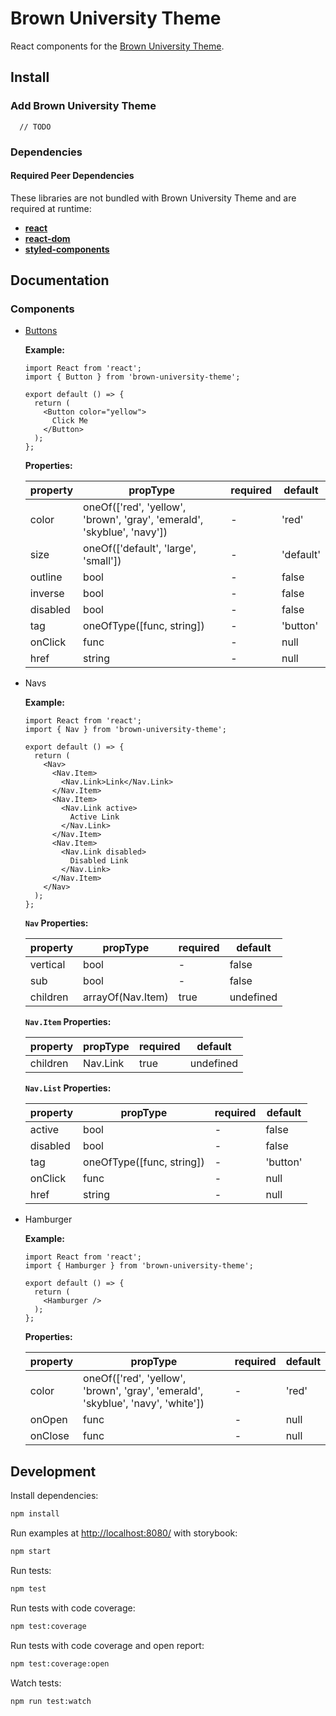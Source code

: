 # Brown University Theme

React components for the [Brown University Theme](https://www.brown.edu/university-communications/digital/university-theme).

## Install

### Add Brown University Theme

```
  // TODO
```

### Dependencies

#### Required Peer Dependencies

These libraries are not bundled with Brown University Theme and are required at runtime:

- [**react**](https://www.npmjs.com/package/react)
- [**react-dom**](https://www.npmjs.com/package/react-dom)
- [**styled-components**](https://www.npmjs.com/package/styled-components)

## Documentation

### Components

- [Buttons](https://www.brown.edu/university-communications/digital/university-theme/formatting/buttons)

  **Example:**

  ```
  import React from 'react';
  import { Button } from 'brown-university-theme';

  export default () => {
    return (
      <Button color="yellow">
        Click Me
      </Button>
    );
  };

  ```

  **Properties:**

  | property | propType                                                                | required | default   |
  | -------- | ----------------------------------------------------------------------- | -------- | --------- |
  | color    | oneOf(['red', 'yellow', 'brown', 'gray', 'emerald', 'skyblue', 'navy']) | -        | 'red'     |
  | size     | oneOf(['default', 'large', 'small'])                                    | -        | 'default' |
  | outline  | bool                                                                    | -        | false     |
  | inverse  | bool                                                                    | -        | false     |
  | disabled | bool                                                                    | -        | false     |
  | tag      | oneOfType([func, string])                                               | -        | 'button'  |
  | onClick  | func                                                                    | -        | null      |
  | href     | string                                                                  | -        | null      |

- Navs

  **Example:**

  ```
  import React from 'react';
  import { Nav } from 'brown-university-theme';

  export default () => {
    return (
      <Nav>
        <Nav.Item>
          <Nav.Link>Link</Nav.Link>
        </Nav.Item>
        <Nav.Item>
          <Nav.Link active>
            Active Link
          </Nav.Link>
        </Nav.Item>
        <Nav.Item>
          <Nav.Link disabled>
            Disabled Link
          </Nav.Link>
        </Nav.Item>
      </Nav>
    );
  };

  ```

  **`Nav` Properties:**

  | property | propType          | required | default   |
  | -------- | ----------------- | -------- | --------- |
  | vertical | bool              | -        | false     |
  | sub      | bool              | -        | false     |
  | children | arrayOf(Nav.Item) | true     | undefined |

  **`Nav.Item` Properties:**

  | property | propType | required | default   |
  | -------- | -------- | -------- | --------- |
  | children | Nav.Link | true     | undefined |

  **`Nav.List` Properties:**

  | property | propType                  | required | default  |
  | -------- | ------------------------- | -------- | -------- |
  | active   | bool                      | -        | false    |
  | disabled | bool                      | -        | false    |
  | tag      | oneOfType([func, string]) | -        | 'button' |
  | onClick  | func                      | -        | null     |
  | href     | string                    | -        | null     |

- Hamburger

  **Example:**

  ```
  import React from 'react';
  import { Hamburger } from 'brown-university-theme';

  export default () => {
    return (
      <Hamburger />
    );
  };

  ```

  **Properties:**

  | property | propType                                                                         | required | default |
  | -------- | -------------------------------------------------------------------------------- | -------- | ------- |
  | color    | oneOf(['red', 'yellow', 'brown', 'gray', 'emerald', 'skyblue', 'navy', 'white']) | -        | 'red'   |
  | onOpen   | func                                                                             | -        | null    |
  | onClose  | func                                                                             | -        | null    |

## Development

Install dependencies:

```sh
npm install
```

Run examples at [http://localhost:8080/](http://localhost:8080/) with storybook:

```sh
npm start
```

Run tests:

```sh
npm test
```

Run tests with code coverage:

```sh
npm test:coverage
```

Run tests with code coverage and open report:

```sh
npm test:coverage:open
```

Watch tests:

```sh
npm run test:watch
```
